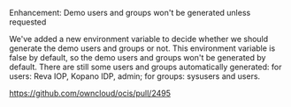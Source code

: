 Enhancement: Demo users and groups won't be generated unless requested

We've added a new environment variable to decide whether we should generate the demo users and groups or not. This environment variable is false by default, so the demo users and groups won't be generated by default.
There are still some users and groups automatically generated: for users: Reva IOP, Kopano IDP, admin; for groups: sysusers and users.

https://github.com/owncloud/ocis/pull/2495
